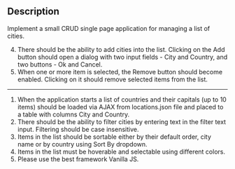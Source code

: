 ## Description
Implement a small CRUD single page application for managing a list of cities.

4. There should be the ability to add cities into the list. Clicking on the Add button should open a dialog with two input fields - City and Country, and two buttons - Ok and Cancel.
5. When one or more item is selected, the Remove button should become enabled. Clicking on it should remove selected items from the list.

---

1. When the application starts a list of countries and their capitals (up to 10 items) should be loaded via AJAX from locations.json file and placed to a table with columns City and Country.
2. There should be the ability to filter cities by entering text in the filter text input. Filtering should be case insensitive.
3. Items in the list should be sortable either by their default order, city name or by country using Sort By dropdown.
6. Items in the list must be hoverable and selectable using different colors.
7. Please use the best framework Vanilla JS.
